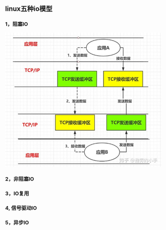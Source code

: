 ## linux五种io模型

### 1，阻塞IO
![](.Io_images/f619bacb.png)



### 2，非阻塞IO


### 3，IO复用


### 4, 信号驱动IO


### 5，异步IO

